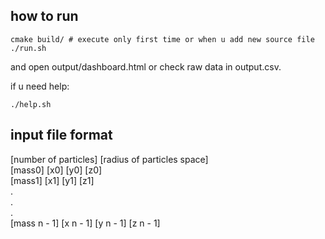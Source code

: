 ## how to run
```
cmake build/ # execute only first time or when u add new source file
./run.sh
```
and open output/dashboard.html or check raw data in output.csv.

if u need help:
```
./help.sh
```

## input file format
[number of particles] [radius of particles space]  
[mass0] [x0] [y0] [z0]  
[mass1] [x1] [y1] [z1]  
.  
.  
.  
[mass n - 1] [x n - 1] [y n - 1] [z n - 1]  